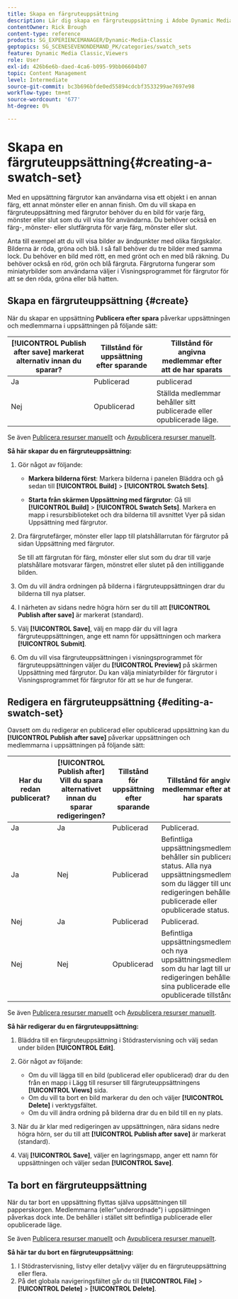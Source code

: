```yaml
---
title: Skapa en färgruteuppsättning
description: Lär dig skapa en färgruteuppsättning i Adobe Dynamic Media Classic.
contentOwner: Rick Brough
content-type: reference
products: SG_EXPERIENCEMANAGER/Dynamic-Media-Classic
geptopics: SG_SCENESEVENONDEMAND_PK/categories/swatch_sets
feature: Dynamic Media Classic,Viewers
role: User
exl-id: 426b6e6b-daed-4ca6-b095-99bb06604b07
topic: Content Management
level: Intermediate
source-git-commit: bc3b696bfde0ed55894cdcbf3533299ae7697e98
workflow-type: tm+mt
source-wordcount: '677'
ht-degree: 0%

---
```


# Skapa en färgruteuppsättning{#creating-a-swatch-set}

Med en uppsättning färgrutor kan användarna visa ett objekt i en annan färg, ett annat mönster eller en annan finish. Om du vill skapa en färgruteuppsättning med färgrutor behöver du en bild för varje färg, mönster eller slut som du vill visa för användarna. Du behöver också en färg-, mönster- eller slutfärgruta för varje färg, mönster eller slut.

Anta till exempel att du vill visa bilder av ändpunkter med olika färgskalor. Bilderna är röda, gröna och blå. I så fall behöver du tre bilder med samma lock. Du behöver en bild med rött, en med grönt och en med blå räkning. Du behöver också en röd, grön och blå färgruta. Färgrutorna fungerar som miniatyrbilder som användarna väljer i Visningsprogrammet för färgrutor för att se den röda, gröna eller blå hatten.

## Skapa en färgruteuppsättning {#create}

När du skapar en uppsättning **Publicera efter spara** påverkar uppsättningen och medlemmarna i uppsättningen på följande sätt:

| **[!UICONTROL Publish after save]** markerat alternativ innan du sparar? | Tillstånd för uppsättning efter sparande | Tillstånd för angivna medlemmar efter att de har sparats |
| --- | --- | --- |
| Ja | Publicerad | publicerad |
| Nej | Opublicerad | Ställda medlemmar behåller sitt publicerade eller opublicerade läge. |

Se även [Publicera resurser manuellt](publishing-files.md#manually_publishing_assets) och [Avpublicera resurser manuellt](publishing-files.md#manually_unpublishing_assets).

**Så här skapar du en färgruteuppsättning:**

1. Gör något av följande:

   * **Markera bilderna först**: Markera bilderna i panelen Bläddra och gå sedan till **[!UICONTROL Build]** > **[!UICONTROL Swatch Sets]**.

   * **Starta från skärmen Uppsättning med färgrutor**: Gå till **[!UICONTROL Build]** > **[!UICONTROL Swatch Sets]**. Markera en mapp i resursbiblioteket och dra bilderna till avsnittet Vyer på sidan Uppsättning med färgrutor.

1. Dra färgrutefärger, mönster eller lapp till platshållarrutan för färgrutor på sidan Uppsättning med färgrutor.

   Se till att färgrutan för färg, mönster eller slut som du drar till varje platshållare motsvarar färgen, mönstret eller slutet på den intilliggande bilden.

1. Om du vill ändra ordningen på bilderna i färgruteuppsättningen drar du bilderna till nya platser.
1. I närheten av sidans nedre högra hörn ser du till att **[!UICONTROL Publish after save]** är markerat (standard).
1. Välj **[!UICONTROL Save]**, välj en mapp där du vill lagra färgruteuppsättningen, ange ett namn för uppsättningen och markera **[!UICONTROL Submit]**.
1. Om du vill visa färgruteuppsättningen i visningsprogrammet för färgruteuppsättningen väljer du **[!UICONTROL Preview]** på skärmen Uppsättning med färgrutor. Du kan välja miniatyrbilder för färgrutor i Visningsprogrammet för färgrutor för att se hur de fungerar.

## Redigera en färgruteuppsättning {#editing-a-swatch-set}

Oavsett om du redigerar en publicerad eller opublicerad uppsättning kan du **[!UICONTROL Publish after save]** påverkar uppsättningen och medlemmarna i uppsättningen på följande sätt:

| Har du redan publicerat? | **[!UICONTROL Publish after]** Vill du spara alternativet innan du sparar redigeringen? | Tillstånd för uppsättning efter sparande | Tillstånd för angivna medlemmar efter att de har sparats |
|--- | --- | --- | --- |
| Ja | Ja | Publicerad | Publicerad. |
| Ja | Nej | Publicerad | Befintliga uppsättningsmedlemmar behåller sin publicerade status. Alla nya uppsättningsmedlemmar som du lägger till under redigeringen behåller sin publicerade eller opublicerade status. |
| Nej | Ja | Publicerad | Publicerad. |
| Nej | Nej | Opublicerad | Befintliga uppsättningsmedlemmar och nya uppsättningsmedlemmar som du har lagt till under redigeringen behåller sina publicerade eller opublicerade tillstånd. |

Se även [Publicera resurser manuellt](publishing-files.md#manually_publishing_assets) och [Avpublicera resurser manuellt](publishing-files.md#manually_unpublishing_assets).

**Så här redigerar du en färgruteuppsättning:**

1. Bläddra till en färgruteuppsättning i Stödrastervisning och välj sedan under bilden **[!UICONTROL Edit]**.
1. Gör något av följande:

   * Om du vill lägga till en bild (publicerad eller opublicerad) drar du den från en mapp i Lägg till resurser till färgruteuppsättningens **[!UICONTROL Views]** sida.
   * Om du vill ta bort en bild markerar du den och väljer **[!UICONTROL Delete]** i verktygsfältet.
   * Om du vill ändra ordning på bilderna drar du en bild till en ny plats.

1. När du är klar med redigeringen av uppsättningen, nära sidans nedre högra hörn, ser du till att **[!UICONTROL Publish after save]** är markerat (standard).
1. Välj **[!UICONTROL Save]**, väljer en lagringsmapp, anger ett namn för uppsättningen och väljer sedan **[!UICONTROL Save]**.

## Ta bort en färgruteuppsättning

När du tar bort en uppsättning flyttas själva uppsättningen till papperskorgen. Medlemmarna (eller&quot;underordnade&quot;) i uppsättningen påverkas dock inte. De behåller i stället sitt befintliga publicerade eller opublicerade läge.

Se även [Publicera resurser manuellt](publishing-files.md#manually_publishing_assets) och [Avpublicera resurser manuellt](publishing-files.md#manually_unpublishing_assets).

**Så här tar du bort en färgruteuppsättning:**

1. I Stödrastervisning, listvy eller detaljvy väljer du en färgruteuppsättning eller flera.
1. På det globala navigeringsfältet går du till **[!UICONTROL File]** > **[!UICONTROL Delete]** > **[!UICONTROL Delete]**.
